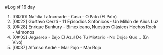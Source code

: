#Log of 16 day

1. [00:00] Natalia Lafourcade - Casa - O Pato (El Pato)
1. [08:22] Gustavo Cerati - 11 Episodios Sinfónicos - Un Millón de Años Luz
1. [08:28] Enrique Bunbury - Bimexicano, Nuestros Clásicos Hechos Rock - Vámonos
1. [08:32] Jaguares - Bajo El Azul De Tu Misterio - No Dejes Que... (En Vivo)
1. [08:37] Alfonso André - Mar Rojo - Mar Rojo
